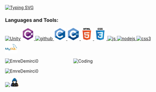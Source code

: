 <!-- <img align="center" alt="Coding" width="1500" src="https://blog.jetbrains.com/wp-content/uploads/2021/02/Go_8001611039611515.gif"> -->
<a href="https://git.io/typing-svg"><img src="https://readme-typing-svg.demolab.com?font=Fira+Code&pause=1000&color=23BB9D&background=FFFFFF00&multiline=true&width=435&lines=Hi+I'm+Emre!+Welcome+to+my+github" alt="Typing SVG" /></a>

<!--
<a href="https://github.com/JaeSeoKim/badge42"><img align="right" src="https://badge42.vercel.app/api/v2/clbdiln0800060fmddtd464g0/stats?cursusId=21&coalitionId=231" alt="spirnaz's 42 stats" /></a>

<p align="left"><img src="https://badge.mediaplus.ma/colorfulwaves/spirnaz?UM6P=off"/></p>

<h2 align="center"><br>I mostly deal with backend, my main job is Go and C languages and Ecole 42 Im a students<img src="https://user-images.githubusercontent.com/42378118/110234147-e3259600-7f4e-11eb-95be-0c4047144dea.gif" width="30"><br></h2>
-->


<h3 align="left">Languages and Tools:</h3>
<p align="left"> 
  <a href="https://www.unity.com/" target="_blank" rel="noreferrer"> 
            <img src="https://devicon-website.vercel.app/api/unity/original-wordmark.svg?color=%23FFFFFF" alt="Unity" width="40" height="40" /></a> 
  <a href="https://www.w3schools.com/cs/" target="_blank" rel="noreferrer"> <img src="https://raw.githubusercontent.com/devicons/devicon/master/icons/csharp/csharp-original.svg" alt="csharp" width="40" height="40"/> </a>
 <a href="https://github.com/" target="_blank" rel="noreferrer"> <img src="https://devicon-website.vercel.app/api/github/original-wordmark.svg?color=%23FFFFFF" alt="github" width="40" height="40"/> </a>
 <a href="https://www.cprogramming.com/" target="_blank" rel="noreferrer"> <img src="https://raw.githubusercontent.com/devicons/devicon/master/icons/c/c-original.svg" alt="c" width="40" height="40"/> </a>
 <a href="https://www.w3schools.com/cpp/" target="_blank" rel="noreferrer"> <img src="https://raw.githubusercontent.com/devicons/devicon/master/icons/cplusplus/cplusplus-original.svg" alt="cplusplus" width="40" height="40"/> </a>
  <a href="https://www.w3.org/html/" target="_blank" rel="noreferrer"> <img src="https://raw.githubusercontent.com/devicons/devicon/master/icons/html5/html5-original-wordmark.svg"
 alt="html5" width="40" height="40"/> </a> 
 <a href="https://www.w3schools.com/css/" target="_blank" rel="noreferrer"> <img src="https://raw.githubusercontent.com/devicons/devicon/master/icons/css3/css3-original-wordmark.svg" alt="css3" width="40" height="40"/> </a>
<a href="https://www.javascript.com" target="_blank" rel="noreferrer"> <img src="https://devicon-website.vercel.app/api/javascript/plain.svg" alt="js" width="40" height="40"/> </a>
 <a href="https://nodejs.org/en" target="_blank" rel="noreferrer"> <img src="https://devicon-website.vercel.app/api/nodejs/plain-wordmark.svg?color=%2383C92D" alt="nodejs" width="40" height="40"/> </a>
  <a href="https://www.android.com/" target="_blank" rel="noreferrer"> <img src="https://devicon-website.vercel.app/api/android/original-wordmark.svg" alt="css3" width="40" height="40"/> </a>      
  <a href="https://www.mysql.com/" target="_blank" rel="noreferrer"> <img src="https://raw.githubusercontent.com/devicons/devicon/master/icons/mysql/mysql-original-wordmark.svg" alt="mysql" width="40" height="40"/> </a>
  </p>

<img align="right" alt="Coding" width="280" src="https://25.media.tumblr.com/tumblr_m3biyv0ofs1qinmdwo1_500.gif">
<!-- <p><img align="left" src="https://github-readme-stats.vercel.app/api/top-langs?username=EmreDemirci0&show_icons=true&locale=en&layout=compact&theme=tokyonight" alt="EmreDemirci0" /></p>
-->

<p align="left"> <img src="https://github-readme-stats.vercel.app/api?username=EmreDemirci0&show_icons=true&theme=tokyonight" alt="EmreDemirci0" />
<p><img align="center" src="https://github-readme-streak-stats.herokuapp.com/?user=EmreDemirci0&&theme=tokyonight" alt="EmreDemirci0" /></p>

[![](https://visitcount.itsvg.in/api?id=EmreDemirci0&label=Profile%20Views&pretty=false)](https://visitcount.itsvg.in)<picture><img src = "https://github.com/0xAbdulKhalid/0xAbdulKhalid/raw/main/assets/mdImages/about_me.gif" width = 30px></picture>
